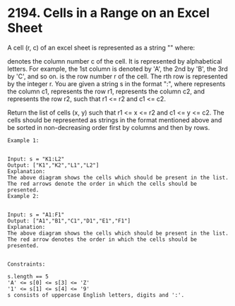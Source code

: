 # 2194. Cells in a Range on an Excel Sheet

A cell (r, c) of an excel sheet is represented as a string "<col><row>" where:

<col> denotes the column number c of the cell. It is represented by alphabetical letters.
For example, the 1st column is denoted by 'A', the 2nd by 'B', the 3rd by 'C', and so on.
<row> is the row number r of the cell. The rth row is represented by the integer r.
You are given a string s in the format "<col1><row1>:<col2><row2>", where <col1> represents the column c1, <row1> represents the row r1, <col2> represents the column c2, and <row2> represents the row r2, such that r1 <= r2 and c1 <= c2.

Return the list of cells (x, y) such that r1 <= x <= r2 and c1 <= y <= c2. The cells should be represented as strings in the format mentioned above and be sorted in non-decreasing order first by columns and then by rows.


```
Example 1:


Input: s = "K1:L2"
Output: ["K1","K2","L1","L2"]
Explanation:
The above diagram shows the cells which should be present in the list.
The red arrows denote the order in which the cells should be presented.
Example 2:


Input: s = "A1:F1"
Output: ["A1","B1","C1","D1","E1","F1"]
Explanation:
The above diagram shows the cells which should be present in the list.
The red arrow denotes the order in which the cells should be presented.


Constraints:

s.length == 5
'A' <= s[0] <= s[3] <= 'Z'
'1' <= s[1] <= s[4] <= '9'
s consists of uppercase English letters, digits and ':'.
```